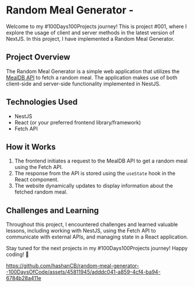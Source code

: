 # Random Meal Generator - 
Welcome to my #100Days100Projects journey! This is project #001, where I explore the usage of client and server methods in the latest version of NextJS. In this project, I have implemented a Random Meal Generator.

## Project Overview

The Random Meal Generator is a simple web application that utilizes the [MealDB API](https://www.themealdb.com/api/json/v1/1/random.php) to fetch a random meal. The application makes use of both client-side and server-side functionality implemented in NestJS.

## Technologies Used

- NestJS
- React (or your preferred frontend library/framework)
- Fetch API

## How it Works

1. The frontend initiates a request to the MealDB API to get a random meal using the Fetch API.
2. The response from the API is stored using the `useState` hook in the React component.
3. The website dynamically updates to display information about the fetched random meal.


## Challenges and Learning

Throughout this project, I encountered challenges and learned valuable lessons, including working with NestJS, using the Fetch API to communicate with external APIs, and managing state in a React application.

Stay tuned for the next projects in my #100Days100Projects journey! Happy coding! 🚀




https://github.com/hashanCB/random-meal-generator--100DaysOfCode/assets/45811945/adddc041-a859-4cf4-ba94-6784b28a411e



